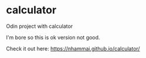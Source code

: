 # calculator
Odin project with calculator 

I'm bore so this is ok version not good.

Check it out here: https://nhammai.github.io/calculator/

